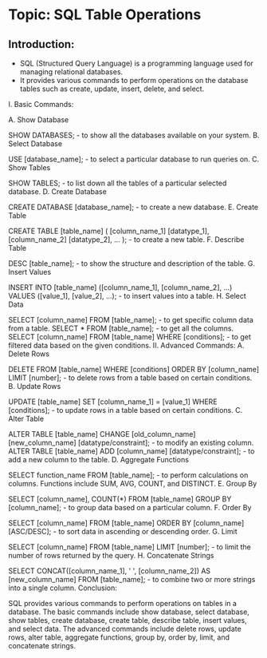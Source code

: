 # Topic: SQL Table Operations

## Introduction:

- SQL (Structured Query Language) is a programming language used for managing relational databases.
- It provides various commands to perform operations on the database tables such as create, update, insert, delete, and select.

I. Basic Commands:

A. Show Database

SHOW DATABASES; - to show all the databases available on your system.
B. Select Database

USE [database_name]; - to select a particular database to run queries on.
C. Show Tables

SHOW TABLES; - to list down all the tables of a particular selected database.
D. Create Database

CREATE DATABASE [database_name]; - to create a new database.
E. Create Table

CREATE TABLE [table_name] (
[column_name_1] [datatype_1],
[column_name_2] [datatype_2],
...
); - to create a new table.
F. Describe Table

DESC [table_name]; - to show the structure and description of the table.
G. Insert Values

INSERT INTO [table_name] ([column_name_1], [column_name_2], ...)
VALUES ([value_1], [value_2], ...); - to insert values into a table.
H. Select Data

SELECT [column_name] FROM [table_name]; - to get specific column data from a table.
SELECT * FROM [table_name]; - to get all the columns.
SELECT [column_name] FROM [table_name] WHERE [conditions]; - to get filtered data based on the given conditions.
II. Advanced Commands:
A. Delete Rows

DELETE FROM [table_name] WHERE [conditions] ORDER BY [column_name] LIMIT [number]; - to delete rows from a table based on certain conditions.
B. Update Rows

UPDATE [table_name] SET [column_name_1] = [value_1] WHERE [conditions]; - to update rows in a table based on certain conditions.
C. Alter Table

ALTER TABLE [table_name] CHANGE [old_column_name] [new_column_name] [datatype/constraint]; - to modify an existing column.
ALTER TABLE [table_name] ADD [column_name] [datatype/constraint]; - to add a new column to the table.
D. Aggregate Functions

SELECT function_name FROM [table_name]; - to perform calculations on columns.
Functions include SUM, AVG, COUNT, and DISTINCT.
E. Group By

SELECT [column_name], COUNT(*) FROM [table_name] GROUP BY [column_name]; - to group data based on a particular column.
F. Order By

SELECT [column_name] FROM [table_name] ORDER BY [column_name] [ASC/DESC]; - to sort data in ascending or descending order.
G. Limit

SELECT [column_name] FROM [table_name] LIMIT [number]; - to limit the number of rows returned by the query.
H. Concatenate Strings

SELECT CONCAT([column_name_1], ' ', [column_name_2]) AS [new_column_name] FROM [table_name]; - to combine two or more strings into a single column.
Conclusion:

SQL provides various commands to perform operations on tables in a database.
The basic commands include show database, select database, show tables, create database, create table, describe table, insert values, and select data.
The advanced commands include delete rows, update rows, alter table, aggregate functions, group by, order by, limit, and concatenate strings.